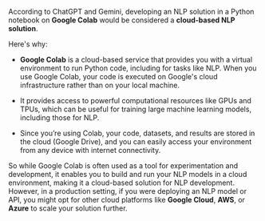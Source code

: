According to ChatGPT and Gemini, developing an NLP solution in a Python notebook on **Google Colab** would be considered a **cloud-based NLP solution**.

Here's why:

- **Google Colab** is a cloud-based service that provides you with a virtual environment to run Python code, including for tasks like NLP. When you use Google Colab, your code is executed on Google's cloud infrastructure rather than on your local machine.
  
- It provides access to powerful computational resources like GPUs and TPUs, which can be useful for training large machine learning models, including those for NLP.

- Since you’re using Colab, your code, datasets, and results are stored in the cloud (Google Drive), and you can easily access your environment from any device with internet connectivity.

So while Google Colab is often used as a tool for experimentation and development, it enables you to build and run your NLP models in a cloud environment, making it a cloud-based solution for NLP development. However, in a production setting, if you were deploying an NLP model or API, you might opt for other cloud platforms like **Google Cloud**, **AWS**, or **Azure** to scale your solution further.